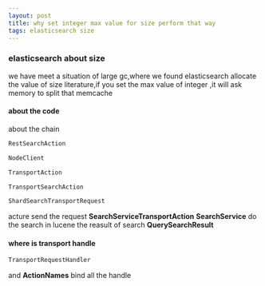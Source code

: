 ```yaml
---
layout: post
title: why set integer max value for size perform that way
tags: elasticsearch size 
---
```


### elasticsearch about size
we have meet a situation of large gc,where we found elasticsearch allocate the value of size literature,if you set the max value of integer ,it will ask memory to split that memcache
#### about the code
about the chain
``` java
RestSearchAction
```
``` java
NodeClient
```
``` java
TransportAction
```
``` java
TransportSearchAction
```
``` java
ShardSearchTransportRequest
```
acture send the request **SearchServiceTransportAction**
**SearchService** do the search in lucene
the reasult of search **QuerySearchResult**
#### where is transport handle
``` java
TransportRequestHandler
```
and **ActionNames** bind all the handle